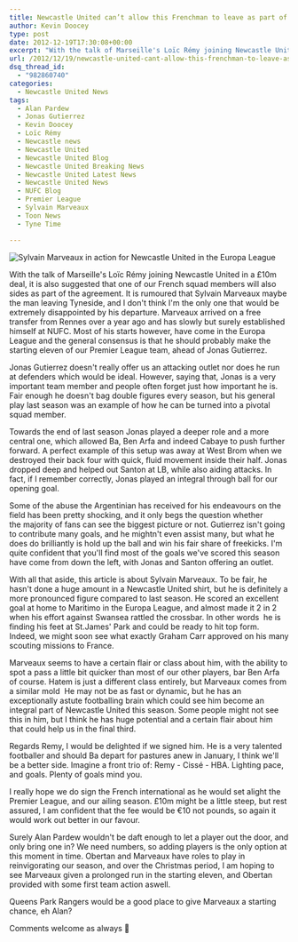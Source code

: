 ```yaml
---
title: Newcastle United can’t allow this Frenchman to leave as part of Remy deal
author: Kevin Doocey
type: post
date: 2012-12-19T17:30:08+00:00
excerpt: "With the talk of Marseille's Loïc Rémy joining Newcastle United in a £10m deal, it is also suggested that one of our French squad members will also sides as part of the agreement. It is rumoured that Sylvain Marveaux.."
url: /2012/12/19/newcastle-united-cant-allow-this-frenchman-to-leave-as-part-of-remy-deal/
dsq_thread_id:
  - "982860740"
categories:
  - Newcastle United News
tags:
  - Alan Pardew
  - Jonas Gutierrez
  - Kevin Doocey
  - Loïc Rémy
  - Newcastle news
  - Newcastle United
  - Newcastle United Blog
  - Newcastle United Breaking News
  - Newcastle United Latest News
  - Newcastle United News
  - NUFC Blog
  - Premier League
  - Sylvain Marveaux
  - Toon News
  - Tyne Time

---
```

![Sylvain Marveaux in action for Newcastle United in the Europa League](http://www.tynetime.com/wp-content/uploads/2012/12/Sylvain-Marveaux-Newcastle-United.jpg)

With the talk of Marseille's Loïc Rémy joining Newcastle United in a £10m deal, it is also suggested that one of our French squad members will also sides as part of the agreement. It is rumoured that Sylvain Marveaux maybe the man leaving Tyneside, and I don't think I'm the only one that would be extremely disappointed by his departure. Marveaux arrived on a free transfer from Rennes over a year ago and has slowly but surely established himself at NUFC. Most of his starts however, have come in the Europa League and the general consensus is that he  should probably make the starting eleven of our Premier League team, ahead of Jonas Gutierrez.

Jonas Gutierrez doesn't really offer us an attacking outlet nor does he run at defenders which would be ideal. However, saying that, Jonas is a very important team member and people often forget just how important he is. Fair enough he doesn't bag double figures every season, but his general play last season was an example of how he can be turned into a pivotal squad member.

Towards the end of last season Jonas played a deeper role and a more central one, which allowed Ba, Ben Arfa and indeed Cabaye to push further forward. A perfect example of this setup was away at West Brom when we destroyed their back four with quick, fluid movement inside their half. Jonas dropped deep and helped out Santon at LB, while also aiding attacks. In fact, if I remember correctly, Jonas played an integral through ball for our opening goal.

Some of the abuse the Argentinian has received for his endeavours on the field has been pretty shocking, and it only begs the question whether the majority of fans can see the biggest picture or not. Gutierrez isn't going to contribute many goals, and he mightn't even assist many, but what he does do brilliantly is hold up the ball and win his fair share of freekicks. I'm quite confident that you'll find most of the goals we've scored this season have come from down the left, with Jonas and Santon offering an outlet.

With all that aside, this article is about Sylvain Marveaux. To be fair, he hasn't done a huge amount in a Newcastle United shirt, but he is definitely a more pronounced figure compared to last season. He scored an excellent goal at home to Maritimo in the Europa League, and almost made it 2 in 2 when his effort against Swansea rattled the crossbar. In other words  he is finding his feet at St.James' Park and could be ready to hit top form. Indeed, we might soon see what exactly Graham Carr approved on his many scouting missions to France.

Marveaux seems to have a certain flair or class about him, with the ability to spot a pass a little bit quicker than most of our other players, bar Ben Arfa of course. Hatem is just a different class entirely, but Marveaux comes from a similar mold  He may not be as fast or dynamic, but he has an exceptionally astute footballing brain which could see him become an integral part of Newcastle United this season. Some people might not see this in him, but I think he has huge potential and a certain flair about him that could help us in the final third.

Regards Remy, I would be delighted if we signed him. He is a very talented footballer and should Ba depart for pastures anew in January, I think we'll be a better side. Imagine a front trio of: Remy - Cissé - HBA. Lighting pace, and goals. Plenty of goals mind you.

I really hope we do sign the French international as he would set alight the Premier League, and our ailing season. £10m might be a little steep, but rest assured, I am confident that the fee would be €10 not pounds, so again it would work out better in our favour.

Surely Alan Pardew wouldn't be daft enough to let a player out the door, and only bring one in? We need numbers, so adding players is the only option at this moment in time. Obertan and Marveaux have roles to play in reinvigorating our season, and over the Christmas period, I am hoping to see Marveaux given a prolonged run in the starting eleven, and Obertan provided with some first team action aswell.

Queens Park Rangers would be a good place to give Marveaux a starting chance, eh Alan?

Comments welcome as always 🙂
